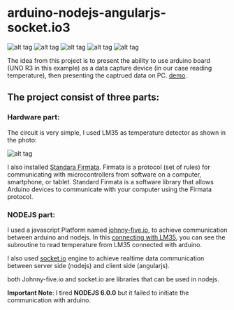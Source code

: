 # arduino-nodejs-angularjs-socket.io3

![alt tag](http://cdn.socket.io/website/imgs/logo.svg) ![alt tag](http://johnny-five.io/img/js-logo.svg) ![alt tag](http://training.figleaf.com/images/sec_logo_nodejs.jpg) ![alt tag](https://upload.wikimedia.org/wikipedia/commons/thumb/8/87/Arduino_Logo.svg/50px-Arduino_Logo.svg.png) ![alt tag](http://www.nganimate.org/img/angular-logo.png)

The idea from this project is to present the ability to use arduino board (UNO R3 in this example) as a data capture device (in our case reading temperature), then presenting the captrued data on PC.
[demo](https://www.youtube.com/watch?v=IdU-cUy0SB0).

## The project consist of three parts:

### Hardware part:

The circuit is very simple, I used LM35 as temperature detector as shown in the photo:

![alt tag](http://blog.rastating.com/content/images/2014/Feb/lm35_bb_1_.jpg)

I also installed [Standara Firmata](http://www.instructables.com/id/Arduino-Installing-Standard-Firmata/). Firmata is a protocol (set of rules) for communicating with microcontrollers from software on a computer, smartphone, or tablet. Standard Firmata is a software library that allows Arduino devices to communicate with your computer using the Firmata protocol. 

### NODEJS part:

I used a javascript Platform named [johnny-five.io](http://johnny-five.io/), to achieve communication between arduino and nodejs.
In this [connecting with LM35](http://johnny-five.io/examples/temperature-lm35/), you can see the subroutine to read temperature from LM35 connected with arduino.

I also used [socket.io](http://socket.io/) engine to achieve realtime data communication between server side (nodejs) and client side (angularjs).

both Johnny-five.io and socket.io are libraries that can be used in nodejs.


**Important Note**: I tired **NODEJS 6.0.0** but it failed to initiate the communication with arduino.






